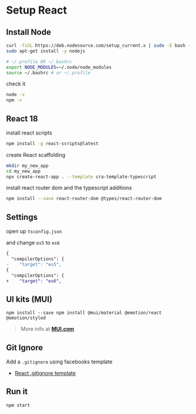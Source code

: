 # Setup React

## Install Node

```sh
curl -fsSL https://deb.nodesource.com/setup_current.x | sudo -E bash -
sudo apt-get install -y nodejs
```

```sh
# ~/.profile OR ~/.bashrc
export NODE_MODULES=~/.node/node_modules
source ~/.bashrc # or ~/.profile
```

check it

```sh
node -v
npm -v
```

## React 18

install react scripts

```sh
npm install -g react-scripts@latest
```

create React scaffolding

```sh
mkdir my_new_app
cd my_new_app
npx create-react-app . --template cra-template-typescript
```

install react router dom and the typescript additions

```sh
npm install --save react-router-dom @types/react-router-dom
```

## Settings

open up `tsconfig.json`

and change `es5` to `es6`

```diff
{
  "compilerOptions": {
-    "target": "es5",
{
  "compilerOptions": {
+    "target": "es6",
```

## UI kits (MUI)

```
npm install --save npm install @mui/material @emotion/react @emotion/styled
```

> More info at **[MUI.com](https://mui.com/)**

## Git Ignore

Add a `.gitignore` using facebooks template

- [React .gitignore template](https://github.com/facebook/react/blob/main/.gitignore)

## Run it

```
npm start
```
